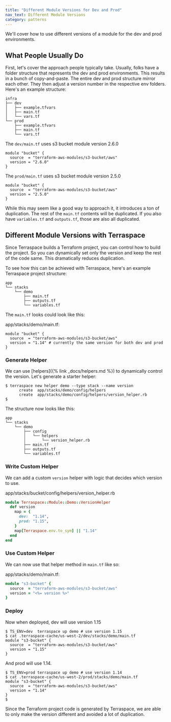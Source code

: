 ```yaml
---
title: "Different Module Versions for Dev and Prod"
nav_text: Different Module Versions
category: patterns
---
```


We'll cover how to use different versions of a module for the dev and prod environments.

## What People Usually Do

First, let's cover the approach people typically take. Usually, folks have a folder structure that represents the dev and prod environments. This results in a bunch of copy-and-paste. The entire dev and prod structure mirror each other. They then adjust a version number in the respective env folders.  Here's an example structure:

    infra
    ├── dev
    │   ├── example.tfvars
    │   ├── main.tf
    │   └── vars.tf
    └── prod
        ├── example.tfvars
        ├── main.tf
        └── vars.tf

The `dev/main.tf` uses s3 bucket module version 2.6.0

```hcl
module "bucket" {
  source  = "terraform-aws-modules/s3-bucket/aws"
  version = "2.6.0"
}
```

The `prod/main.tf` uses s3 bucket module version 2.5.0

```hcl
module "bucket" {
  source  = "terraform-aws-modules/s3-bucket/aws"
  version = "2.5.0"
}
```

While this may seem like a good way to approach it, it introduces a ton of duplication. The rest of the `main.tf` contents will be duplicated. If you also have `variables.tf` and `outputs.tf`, those are also all duplicated.

## Different Module Versions with Terraspace

Since Terraspace builds a Terraform project, you can control how to build the project. So you can dynamically set only the version and keep the rest of the code same. This dramatically reduces duplication.

To see how this can be achieved with Terraspace, here's an example Terraspace project structure:

    app
    └── stacks
        └── demo
            ├── main.tf
            ├── outputs.tf
            └── variables.tf

The `main.tf` looks could look like this:

app/stacks/demo/main.tf:

```hcl
module "bucket" {
  source  = "terraform-aws-modules/s3-bucket/aws"
  version = "1.14" # currently the same version for both dev and prod
}
```

### Generate Helper

We can use [helpers]({% link _docs/helpers.md %}) to dynamically control the version. Let's generate a starter helper:

    $ terraspace new helper demo --type stack --name version
          create  app/stacks/demo/config/helpers
          create  app/stacks/demo/config/helpers/version_helper.rb
    $

The structure now looks like this:

    app
    └── stacks
        └── demo
            ├── config
            │   └── helpers
            │       └── version_helper.rb
            ├── main.tf
            ├── outputs.tf
            └── variables.tf

### Write Custom Helper

We can add a custom `version` helper with logic that decides which version to use.

app/stacks/bucket/config/helpers/version_helper.rb

```ruby
module Terraspace::Module::Demo::VersionHelper
  def version
    map = {
      dev:  "1.14",
      prod: "1.15",
    }
    map[Terraspace.env.to_sym] || "1.14"
  end
end
```

### Use Custom Helper

We can now use that helper method in `main.tf` like so:

app/stacks/demo/main.tf:

```ruby
module "s3-bucket" {
  source  = "terraform-aws-modules/s3-bucket/aws"
  version = "<%= version %>"
}
```

### Deploy

Now when deployed, dev will use version 1.15

    $ TS_ENV=dev  terraspace up demo # use version 1.15
    $ cat .terraspace-cache/us-west-2/dev/stacks/demo/main.tf
    module "s3-bucket" {
      source  = "terraform-aws-modules/s3-bucket/aws"
      version = "1.15"
    }

And prod will use 1.14.

    $ TS_ENV=prod terraspace up demo # use version 1.14
    $ cat .terraspace-cache/us-west-2/prod/stacks/demo/main.tf
    module "s3-bucket" {
      source  = "terraform-aws-modules/s3-bucket/aws"
      version = "1.14"
    }
    $

Since the Terraform project code is generated by Terraspace, we are able to only make the version different and avoided a lot of duplication.
